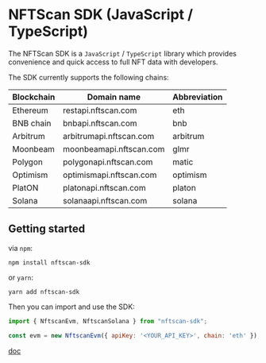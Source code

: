 # NFTScan SDK (JavaScript / TypeScript)
The NFTScan SDK is a `JavaScript` / `TypeScript` library which provides convenience and quick access to full NFT data with developers.

The SDK currently supports the following chains:

Blockchain | Domain name | Abbreviation
------------- | ------------- | -------------
Ethereum | restapi.nftscan.com | eth
BNB chain | bnbapi.nftscan.com | bnb
Arbitrum | arbitrumapi.nftscan.com | arbitrum
Moonbeam | moonbeamapi.nftscan.com | glmr
Polygon | polygonapi.nftscan.com | matic
Optimism | optimismapi.nftscan.com | optimism
PlatON | platonapi.nftscan.com | platon
Solana | solanaapi.nftscan.com | solana

## Getting started

via `npm`:

```shell
npm install nftscan-sdk
```

or `yarn`:

```shell
yarn add nftscan-sdk
```

Then you can import and use the SDK:

```js
import { NftscanEvm, NftscanSolana } from "nftscan-sdk";

const evm = new NftscanEvm({ apiKey: '<YOUR_API_KEY>', chain: 'eth' });
```


[doc](https://yohuohuohuo.github.io/dmm-lib/)
